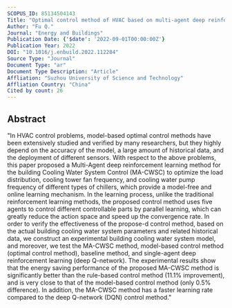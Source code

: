 ```yaml
---
SCOPUS_ID: 85134504143
Title: "Optimal control method of HVAC based on multi-agent deep reinforcement learning"
Author: "Fu Q."
Journal: "Energy and Buildings"
Publication Date: {'$date': '2022-09-01T00:00:00Z'}
Publication Year: 2022
DOI: "10.1016/j.enbuild.2022.112284"
Source Type: "Journal"
Document Type: "ar"
Document Type Description: "Article"
Affliation: "Suzhou University of Science and Technology"
Affliation Country: "China"
Cited by count: 26
---
```


## Abstract
"In HVAC control problems, model-based optimal control methods have been extensively studied and verified by many researchers, but they highly depend on the accuracy of the model, a large amount of historical data, and the deployment of different sensors. With respect to the above problems, this paper proposed a Multi-Agent deep reinforcement learning method for the building Cooling Water System Control (MA-CWSC) to optimize the load distribution, cooling tower fan frequency, and cooling water pump frequency of different types of chillers, which provide a model-free and online learning mechanism. In the learning process, unlike the traditional reinforcement learning methods, the proposed control method uses five agents to control different controllable parts by parallel learning, which can greatly reduce the action space and speed up the convergence rate. In order to verify the effectiveness of the propose-d control method, based on the actual building cooling water system parameters and related historical data, we construct an experimental building cooling water system model, and moreover, we test the MA-CWSC method, model-based control method (optimal control method), baseline method, and single-agent deep reinforcement learning (deep Q-network). The experimental results show that the energy saving performance of the proposed MA-CWSC method is significantly better than the rule-based control method (11.1% improvement), and is very close to that of the model-based control method (only 0.5% difference). In addition, the MA-CWSC method has a faster learning rate compared to the deep Q-network (DQN) control method."
